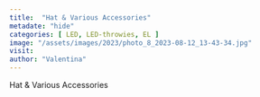 ```yaml
---
title:  "Hat & Various Accessories"
metadate: "hide"
categories: [ LED, LED-throwies, EL ]
image: "/assets/images/2023/photo_8_2023-08-12_13-43-34.jpg"
visit:
author: "Valentina"
---
```


Hat & Various Accessories